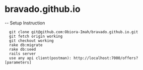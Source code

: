 # bravado.github.io

-- Setup Instruction

```
  git clone git@github.com:Obiora-Imah/bravado.github.io.git
  git fetch origin working
  git checkout working
  rake db:migrate
  rake db:seed
  rails server
  use any api client(postman): http://localhost:7000/offers?[parameters]
```

